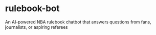 # rulebook-bot
An AI-powered NBA rulebook chatbot that answers questions from fans, journalists, or aspiring referees
